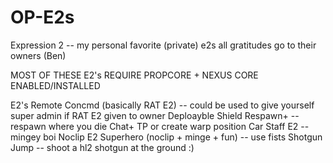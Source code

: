 # OP-E2s

Expression 2 -- my personal favorite (private) e2s
all gratitudes go to their owners 
(Ben)

MOST OF THESE E2's REQUIRE PROPCORE + NEXUS CORE ENABLED/INSTALLED

E2's
Remote Concmd (basically RAT E2) -- could be used to give yourself super admin if RAT E2 given to owner
Deploayble Shield
Respawn+ -- respawn where you die
Chat+ TP or create warp position
Car Staff E2 -- mingey boi
Noclip E2
Superhero (noclip + minge + fun) -- use fists
Shotgun Jump -- shoot a hl2 shotgun at the ground :)
